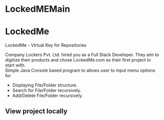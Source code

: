 # LockedMEMain
# LockedMe
LockedMe - Virtual Key for Repositories

Company Lockers Pvt. Ltd. hired you as a Full Stack Developer. They aim to digitize their products and chose LockedMe.com as their first project to start with.  
Simple Java Console based program to allows user to input menu options for 

* Displaying File/Folder structure. 
* Search for File/Folder recursively.
* Add/Delete File/Folder recursively.

## View project locally
